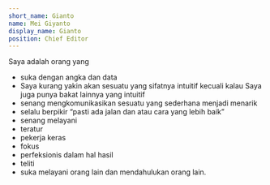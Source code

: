 ```yaml
---
short_name: Gianto
name: Mei Giyanto
display_name: Gianto
position: Chief Editor
---
```

Saya adalah orang yang

* suka dengan angka dan data 
* Saya kurang yakin akan sesuatu yang sifatnya intuitif kecuali kalau Saya juga punya bakat lainnya yang intuitif 
* senang mengkomunikasikan sesuatu yang sederhana menjadi menarik
* selalu berpikir “pasti ada jalan dan atau cara yang lebih baik”
* senang melayani
* teratur
* pekerja keras
* fokus
* perfeksionis dalam hal hasil
* teliti
* suka melayani orang lain dan mendahulukan orang lain.
